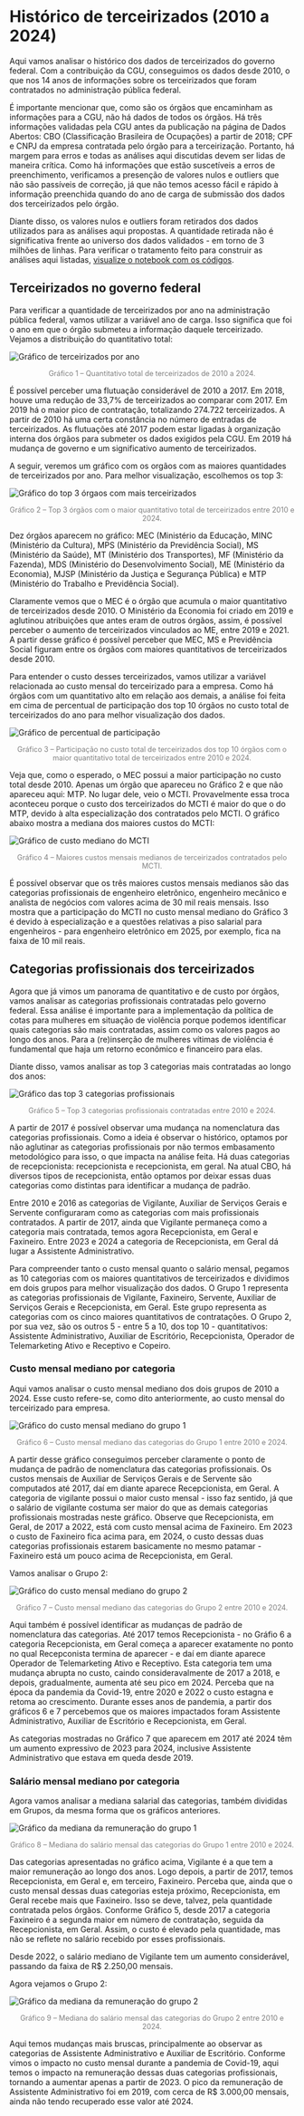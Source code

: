 # Histórico de terceirizados (2010 a 2024)

Aqui vamos analisar o histórico dos dados de terceirizados do governo federal. Com a contribuição da CGU, conseguimos os dados desde 2010, o que nos 14 anos de informações sobre os terceirizados que foram contratados no administração pública federal. 

É importante mencionar que, como são os órgãos que encaminham as informações para a CGU, não há dados de todos os órgãos. Há três informações validadas pela CGU antes da publicação na página de Dados Abertos: CBO (Classificação Brasileira de Ocupações) a partir de 2018; CPF e CNPJ da empresa contratada pelo órgão para a terceirização. Portanto, há margem para erros e todas as análises aqui discutidas devem ser lidas de maneira crítica. Como há informações que estão suscetíveis a erros de preenchimento, verificamos a presenção de valores nulos e outliers que não são passíveis de correção, já que não temos acesso fácil e rápido à informação preenchida quando do ano de carga de submissão dos dados dos terceirizados pelo órgão. 

Diante disso, os valores nulos e outliers foram retirados dos dados utilizados para as análises aqui propostas. A quantidade retirada não é significativa frente ao universo dos dados validados - em torno de 3 milhões de linhas. Para verificar o tratamento feito para construir as análises aqui listadas, [visualize o notebook com os códigos](https://nbviewer.org/github/lab-dados-seges/dados-terceirizados/blob/main/analises/historico_terceirizados.ipynb).

## Terceirizados no governo federal

Para verificar a quantidade de terceirizados por ano na administração pública federal, vamos utilizar a variável ano de carga. Isso significa que foi o ano em que o órgão submeteu a informação daquele terceirizado. Vejamos a distribuição do quantitativo total:

![Gráfico de terceirizados por ano](../analises/graficos/quantidade_terceirizados_por_ano.png)
<p style="text-align: center; font-size: 0.9em; color: gray;">
Gráfico 1 – Quantitativo total de terceirizados de 2010 a 2024.
</p>

É possível perceber uma flutuação considerável de 2010 a 2017. Em 2018, houve uma redução de 33,7% de terceirizados ao comparar com 2017. Em 2019 há o maior pico de contratação, totalizando 274.722 terceirizados. A partir de 2010 há uma certa constância no número de entradas de terceirizados. As flutuações até 2017 podem estar ligadas à organização interna dos órgãos para submeter os dados exigidos pela CGU. Em 2019 há mudança de governo e um significativo aumento de terceirizados.

A seguir, veremos um gráfico com os orgãos com as maiores quantidades de terceirizados por ano. Para melhor visualização, escolhemos os top 3:

![Gráfico do top 3 órgaos com mais terceirizados](../analises/graficos/top3_orgaos_qtd_terceirizados_ano.png)
<p style="text-align: center; font-size: 0.9em; color: gray;">
Gráfico 2 – Top 3 órgãos com o maior quantitativo total de terceirizados entre 2010 e 2024.
</p>

Dez órgãos aparecem no gráfico: MEC (Ministério da Educação, MINC (Ministério da Cultura), MPS (Ministério da Previdência Social), MS (Ministério da Saúde), MT (Ministério dos Transportes), MF (Ministério da Fazenda), MDS (Ministério do Desenvolvimento Social), ME (Ministério da Economia), MJSP (Ministério da Justiça e Segurança Pública) e MTP (Ministério do Trabalho e Previdência Social).

Claramente vemos que o MEC é o órgão que acumula o maior quantitativo de terceirizados desde 2010. O Ministério da Economia foi criado em 2019 e aglutinou atribuições que antes eram de outros órgãos, assim, é possível perceber o aumento de terceirizados vinculados ao ME, entre 2019 e 2021. A partir desse gráfico é possível perceber que MEC, MS e Previdência Social figuram entre os órgãos com maiores quantitativos de terceirizados desde 2010.

Para entender o custo desses terceirizados, vamos utilizar a variável relacionada ao custo mensal do terceirizado para a empresa. Como há órgãos com um quantitativo alto em relação aos demais, a análise foi feita em cima de percentual de participação dos top 10 órgãos no custo total de terceirizados do ano para melhor visualização dos dados.

![Gráfico de percentual de participação](../analises/graficos/participacao_pct_custo_total.png)
<p style="text-align: center; font-size: 0.9em; color: gray;">
Gráfico 3 – Participação no custo total de terceirizados dos top 10 órgãos com o maior quantitativo total de terceirizados entre 2010 e 2024.
</p>

Veja que, como o esperado, o MEC possui a maior participação no custo total desde 2010. Apenas um órgão que apareceu no Gráfico 2 e que não apareceu aqui: MTP. No lugar dele, veio o MCTI. Provavelmente essa troca aconteceu porque o custo dos terceirizados do MCTI é maior do que o do MTP, devido à alta especialização dos contratados pelo MCTI. O gráfico abaixo mostra a mediana dos maiores custos do MCTI:

![Gráfico de custo mediano do MCTI](../analises/graficos/custo_mediano_mcti.png)
<p style="text-align: center; font-size: 0.9em; color: gray;">
Gráfico 4 – Maiores custos mensais medianos de terceirizados contratados pelo MCTI.
</p>

É possível observar que os três maiores custos mensais medianos são das categorias profissionais de engenheiro eletrônico, engenheiro mecânico e analista de negócios com valores acima de 30 mil reais mensais. Isso mostra que a participação do MCTI no custo mensal mediano do Gráfico 3 é devido à especialização e a questões relativas a piso salarial para engenheiros - para engenheiro eletrônico em 2025, por exemplo, fica na faixa de 10 mil reais.

## Categorias profissionais dos terceirizados

Agora que já vimos um panorama de quantitativo e de custo por órgãos, vamos analisar as categorias profissionais contratadas pelo governo federal. Essa análise é importante para a implementação da política de cotas para mulheres em situação de violência porque podemos identificar quais categorias são mais contratadas, assim como os valores pagos ao longo dos anos. Para a (re)inserção de mulheres vítimas de violência é fundamental que haja um retorno econômico e financeiro para elas.

Diante disso, vamos analisar as top 3 categorias mais contratadas ao longo dos anos:

![Gráfico das top 3 categorias profissionais](../analises/graficos/top3_categ_profissionais_ano.png)
<p style="text-align: center; font-size: 0.9em; color: gray;">
Gráfico 5 – Top 3 categorias profissionais contratadas entre 2010 e 2024.
</p>

A partir de 2017 é possível observar uma mudança na nomenclatura das categorias profissionais. Como a ideia é observar o histórico, optamos por não aglutinar as categorias profissionais por não termos embasamento metodológico para isso, o que impacta na análise feita. Há duas categorias de recepcionista: recepcionista e recepcionista, em geral. Na atual CBO, há diversos tipos de recepcionista, então optamos por deixar essas duas categorias como distintas para identificar a mudança de padrão. 

Entre 2010 e 2016 as categorias de Vigilante, Auxiliar de Serviços Gerais e Servente configuraram como as categorias com mais profissionais contratados. A partir de 2017, ainda que Vigilante permaneça como a categoria mais contratada, temos agora Recepcionista, em Geral e Faxineiro. Entre 2023 e 2024 a categoria de Recepcionista, em Geral dá lugar a Assistente Administrativo.

Para compreender tanto o custo mensal quanto o salário mensal, pegamos as 10 categorias com os maiores quantitativos de terceirizados e dividimos em dois grupos para melhor visualização dos dados. O Grupo 1 representa as categorias profissionais de Vigilante, Faxineiro, Servente, Auxiliar de Serviços Gerais e Recepcionista, em Geral. Este grupo representa as categorias com os cinco maiores quantitativos de contratações. O Grupo 2, por sua vez, são os outros 5 - entre 5 a 10, dos top 10 - quantitativos: Assistente Administrativo, Auxiliar de Escritório, Recepcionista, Operador de Telemarketing Ativo e Receptivo e Copeiro.

### Custo mensal mediano por categoria

Aqui vamos analisar o custo mensal mediano dos dois grupos de 2010 a 2024. Esse custo refere-se, como dito anteriormente, ao custo mensal do terceirizado para empresa.

![Gráfico do custo mensal mediano do grupo 1](../analises/graficos/mediana_custo_mensal_1.png)
<p style="text-align: center; font-size: 0.9em; color: gray;">
Gráfico 6 – Custo mensal mediano das categorias do Grupo 1 entre 2010 e 2024.
</p>

A partir desse gráfico conseguimos perceber claramente o ponto de mudança de padrão de nomenclatura das categorias profissionais. Os custos mensais de Auxiliar de Serviços Gerais e de Servente são computados até 2017, daí em diante aparece Recepcionista, em Geral. A categoria de vigilante possui o maior custo mensal - isso faz sentido, já que o salário de vigilante costuma ser maior do que as demais categorias profissionais mostradas neste gráfico. Observe que Recepcionista, em Geral, de 2017 a 2022, está com custo mensal acima de Faxineiro. Em 2023 o custo de Faxineiro fica acima para, em 2024, o custo dessas duas categorias profissionais estarem basicamente no mesmo patamar - Faxineiro está um pouco acima de Recepcionista, em Geral.

Vamos analisar o Grupo 2:

![Gráfico do custo mensal mediano do grupo 2](../analises/graficos/mediana_custo_mensal_2.png)
<p style="text-align: center; font-size: 0.9em; color: gray;">
Gráfico 7 – Custo mensal mediano das categorias do Grupo 2 entre 2010 e 2024.
</p>

Aqui também é possível identificar as mudanças de padrão de nomenclatura das categorias. Até 2017 temos Recepcionista - no Gráfio 6 a categoria Recepcionista, em Geral começa a aparecer exatamente no ponto no qual Recepconista termina de aparecer - e daí em diante aparece Operador de Telemarketing Ativo e Receptivo. Esta categoria tem uma mudança abrupta no custo, caindo consideravalmente de 2017 a 2018, e depois, gradualmente, aumenta até seu pico em 2024. Perceba que na época da pandemia da Covid-19, entre 2020 e 2022 o custo estagna e retoma ao crescimento. Durante esses anos de pandemia, a partir dos gráficos 6 e 7 percebemos que os maiores impactados foram Assistente Administrativo, Auxiliar de Escritório e Recepcionista, em Geral.

As categorias mostradas no Gráfico 7 que aparecem em 2017 até 2024 têm um aumento expressivo de 2023 para 2024, inclusive Assistente Administrativo que estava em queda desde 2019.

### Salário mensal mediano por categoria

Agora vamos analisar a mediana salarial das categorias, também divididas em Grupos, da mesma forma que os gráficos anteriores.

![Gráfico da mediana da remuneração do grupo 1](../analises/graficos/mediana_remuneracao_mensal_1.png)
<p style="text-align: center; font-size: 0.9em; color: gray;">
Gráfico 8 – Mediana do salário mensal das categorias do Grupo 1 entre 2010 e 2024.
</p>

Das categorias apresentadas no gráfico acima, Vigilante é a que tem a maior remuneração ao longo dos anos. Logo depois, a partir de 2017, temos Recepcionista, em Geral e, em terceiro, Faxineiro. Perceba que, ainda que o custo mensal dessas duas categorias esteja próximo, Recepcionista, em Geral recebe mais que Faxineiro. Isso se deve, talvez, pela quantidade contratada pelos órgãos. Conforme Gráfico 5, desde 2017 a categoria Faxineiro é a segunda maior em número de contratação, seguida da Recepcionista, em Geral. Assim, o custo é elevado pela quantidade, mas não se reflete no salário recebido por esses profissionais.

Desde 2022, o salário mediano de Vigilante tem um aumento considerável, passando da faixa de R$ 2.250,00 mensais.

Agora vejamos o Grupo 2:

![Gráfico da mediana da remuneração do grupo 2](../analises/graficos/mediana_remuneracao_mensal_2.png)
<p style="text-align: center; font-size: 0.9em; color: gray;">
Gráfico 9 – Mediana do salário mensal das categorias do Grupo 2 entre 2010 e 2024.
</p>

Aqui temos mudanças mais bruscas, principalmente ao observar as categorias de Assistente Administrativo e Auxiliar de Escritório. Conforme vimos o impacto no custo mensal durante a pandemia de Covid-19, aqui temos o impacto na remuneração dessas duas categorias profissionais, tornando a aumentar apenas a partir de 2023. O pico da remuneração de Assistente Administrativo foi em 2019, com cerca de R$ 3.000,00 mensais, ainda não tendo recuperado esse valor até 2024.